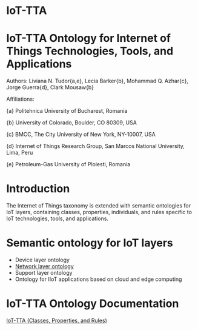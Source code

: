 # IoT-TTA

IoT-TTA Ontology for Internet of Things Technologies, Tools, and Applications
===========

Authors: Liviana N. Tudor{a,e}, Lecia Barker{b}, Mohammad Q. Azhar{c}, Jorge Guerra{d}, Clark Mousaw{b}

Affiliations:

{a} Politehnica University of Bucharest, Romania


{b} University of Colorado, Boulder, CO 80309, USA


{c} BMCC, The City University of New York, NY-10007, USA


{d} Internet of Things Research Group, San Marcos National University, Lima, Peru


{e} Petroleum-Gas University of Ploiesti, Romania


Introduction
===========

The Internet of Things taxonomy is extended with semantic ontologies for IoT layers, containing classes, properties, individuals, and rules specific to IoT technologies, tools, and applications.

Semantic ontology for IoT layers
===========

- Device layer ontology
- [Network layer ontology](https://tudorliv.github.io/IoT-TTA/Network_ontology.txt)
- Support layer ontology
- Ontology for IIoT applications based on cloud and edge computing



IoT-TTA Ontology Documentation
===========

[IoT-TTA (Classes, Properties, and Rules)](https://tudorliv.github.io/IoT-TTA/index.html)



